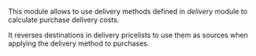 This module allows to use delivery methods defined in *delivery* module
to calculate purchase delivery costs.

It reverses destinations in delivery pricelists to use them as sources
when applying the delivery method to purchases.
